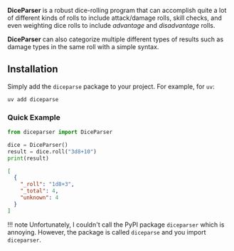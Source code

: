 **DiceParser** is a robust dice-rolling program that can accomplish quite a lot of different kinds of rolls to include attack/damage rolls, skill checks, and even weighting dice rolls to include _advantage_ and _disadvantage_ rolls.

**DiceParser** can also categorize multiple different types of results such as damage types in the same roll with a simple syntax.

## Installation

Simply add the `diceparse` package to your project.  For example, for `uv`:

```
uv add diceparse
```

### Quick Example

```python title="Python Code" linenums="1"
from diceparser import DiceParser

dice = DiceParser()
result = dice.roll("3d8+10")
print(result)
```

```json title="Result"
[
  {
    "_roll": "1d8+3",
    "_total": 4,
    "unknown": 4
  }
]
```

!!! note
    Unfortunately, I couldn't call the PyPI package `diceparser` which is annoying.  However, the package is called `diceparse` and you import `diceparser`.

